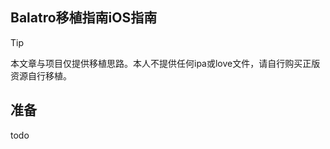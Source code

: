 Balatro移植指南iOS指南
-------------------

> [!TIP]
> 本文章与项目仅提供移植思路。本人不提供任何ipa或love文件，请自行购买正版资源自行移植。


## 准备

todo

